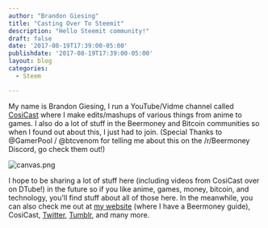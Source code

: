 ```yaml
---
author: "Brandon Giesing"
title: "Casting Over To Steemit"
description: "Hello Steemit community!"
draft: false
date: '2017-08-19T17:39:00-05:00'
publishdate: '2017-08-19T17:39:00-05:00'
layout: blog
categories:
  - Steem

---
```


My name is Brandon Giesing, I run a YouTube/Vidme channel called [CosiCast](https://www.youtube.com/channel/UCHxTk6XrnpHHsicLyw6RHsQ) where I make edits/mashups of various things from anime to games. I also do a lot of stuff in the Beermoney and Bitcoin communities so when I found out about this, I just had to join. (Special Thanks to @GamerPool / @btcvenom for telling me about this on the /r/Beermoney Discord, go check them out!)

![canvas.png](https://steemitimages.com/DQmYxvc1YHPMvXQWvKmmqdD9hgsKHdFzE5B2FkDsnkF5Zwc/canvas.png)

I hope to be sharing a lot of stuff here (including videos from CosiCast over on DTube!) in the future so if you like anime, games, money, bitcoin, and technology, you'll find stuff about all of those here. In the meanwhile, you can also check me out at [my website](https://brandongiesing.com) (where I have a Beermoney guide), CosiCast, [Twitter](https://twitter.com/BrandonGiesing), [Tumblr](https://brandongiesing.tumblr.com), and many more.
